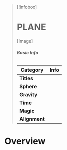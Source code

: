 > [!infobox]
> # **PLANE**
> [Image]
> ###### **Basic Info**
> | **Category** | **Info** |
> | ---- | ---- |
> | **Titles** |  |
> | **Sphere** |  |
> | **Gravity** |  |
> | **Time** |  |
> | **Magic** |  |
> | **Alignment** |  |


# Overview
